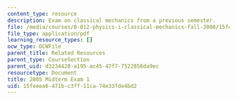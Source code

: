 ```yaml
---
content_type: resource
description: Exam on classical mechanics from a previous semester.
file: /media/courses/8-012-physics-i-classical-mechanics-fall-2008/15feeea6471bc3ff11ca74e33fde4bd2_exam1.pdf
file_type: application/pdf
learning_resource_types: []
ocw_type: OCWFile
parent_title: Related Resources
parent_type: CourseSection
parent_uid: d3234428-a195-ac45-47f7-7522856da9ec
resourcetype: Document
title: 2005 Midterm Exam 1
uid: 15feeea6-471b-c3ff-11ca-74e33fde4bd2
---
```

